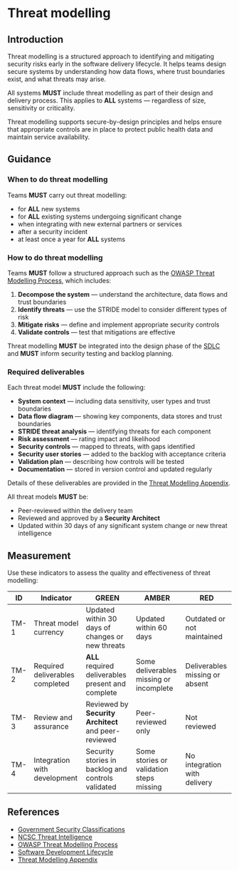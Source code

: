 # Threat modelling

## Introduction

Threat modelling is a structured approach to identifying and mitigating security risks early in the software delivery lifecycle. It helps teams design secure systems by understanding how data flows, where trust boundaries exist, and what threats may arise.

All systems **MUST** include threat modelling as part of their design and delivery process. This applies to **ALL** systems — regardless of size, sensitivity or criticality.

Threat modelling supports secure-by-design principles and helps ensure that appropriate controls are in place to protect public health data and maintain service availability.

## Guidance

### When to do threat modelling

Teams **MUST** carry out threat modelling:

- for **ALL** new systems
- for **ALL** existing systems undergoing significant change
- when integrating with new external partners or services
- after a security incident
- at least once a year for **ALL** systems

### How to do threat modelling

Teams **MUST** follow a structured approach such as the [OWASP Threat Modelling Process][3], which includes:

1. **Decompose the system** — understand the architecture, data flows and trust boundaries
2. **Identify threats** — use the STRIDE model to consider different types of risk
3. **Mitigate risks** — define and implement appropriate security controls
4. **Validate controls** — test that mitigations are effective

Threat modelling **MUST** be integrated into the design phase of the [SDLC][4] and **MUST** inform security testing and backlog planning.

### Required deliverables

Each threat model **MUST** include the following:

- **System context** — including data sensitivity, user types and trust boundaries
- **Data flow diagram** — showing key components, data stores and trust boundaries
- **STRIDE threat analysis** — identifying threats for each component
- **Risk assessment** — rating impact and likelihood
- **Security controls** — mapped to threats, with gaps identified
- **Security user stories** — added to the backlog with acceptance criteria
- **Validation plan** — describing how controls will be tested
- **Documentation** — stored in version control and updated regularly

Details of these deliverables are provided in the [Threat Modelling Appendix][5].

All threat models **MUST** be:

- Peer-reviewed within the delivery team
- Reviewed and approved by a **Security Architect**
- Updated within 30 days of any significant system change or new threat intelligence

## Measurement

Use these indicators to assess the quality and effectiveness of threat modelling:

| ID   | Indicator                       | GREEN                                                | AMBER                                    | RED                            |
| ---- | ------------------------------- | ---------------------------------------------------- | ---------------------------------------- | ------------------------------ |
| TM-1 | Threat model currency           | Updated within 30 days of changes or new threats     | Updated within 60 days                   | Outdated or not maintained     |
| TM-2 | Required deliverables completed | **ALL** required deliverables present and complete   | Some deliverables missing or incomplete  | Deliverables missing or absent |
| TM-3 | Review and assurance            | Reviewed by **Security Architect** and peer-reviewed | Peer-reviewed only                       | Not reviewed                   |
| TM-4 | Integration with development    | Security stories in backlog and controls validated   | Some stories or validation steps missing | No integration with delivery   |

## References

- [Government Security Classifications][1]
- [NCSC Threat Intelligence][2]
- [OWASP Threat Modelling Process][3]
- [Software Development Lifecycle][4]
- [Threat Modelling Appendix][5]

[1]: https://www.gov.uk/government/publications/government-security-classifications
[2]: https://www.ncsc.gov.uk/collection/building-a-security-operations-centre/threat-intelligence
[3]: https://owasp.org/www-community/Threat_Modeling_Process
[4]: ../dev-standards/sdlc.md
[5]: ../dev-standards/appendix/threat-modelling-deliverables.md
